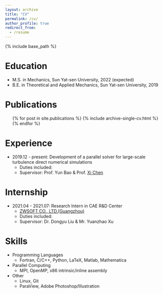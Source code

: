 ```yaml
---
layout: archive
title: "CV"
permalink: /cv/
author_profile: true
redirect_from:
  - /resume
---
```


{% include base_path %}

Education
======
* M.S. in Mechanics, Sun Yat-sen University, 2022 (expected)
* B.E. in Theoretical and Applied Mechanics, Sun Yat-sen University, 2019

Publications
======
  <ul>{% for post in site.publications %}
    {% include archive-single-cv.html %}
  {% endfor %}</ul>

Experience
======
* 2019.12 - present: Development of a parallel solver for large-scale turbulence direct numerical simulations
  * Duties included: 
  * Supervisor: Prof. Yun Bao & Prof. [Xi Chen](https://www.researchgate.net/profile/Xi-Chen-134)

Internship
======
* 2021.04 - 2021.07: Research Intern in CAE R&D Center
  * [ZWSOFT CO., LTD.(Guangzhou)](https://www.zwsoft.com/)
  * Duties included:
  * Supervisor: Dr. Dongyu Liu & Mr. Yuanzhao Xu
  
Skills
======
* Programming Languages
  * Fortran, C/C++, Python, LaTeX, Matlab, Mathematica
* Parallel Computing
  * MPI, OpenMP, x86 intrinsic/inline assembly
* Other
  * Linux, Git
  * ParaView, Adobe Photoshop/Illustration
  
<!-- Talks
======
  <ul>{% for post in site.talks %}
    {% include archive-single-talk-cv.html %}
  {% endfor %}</ul>
  
Teaching
======
  <ul>{% for post in site.teaching %}
    {% include archive-single-cv.html %}
  {% endfor %}</ul>
  
Service and leadership
======
* Currently signed in to 43 different slack teams -->
